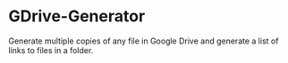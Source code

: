 # GDrive-Generator
Generate multiple copies of any file in Google Drive and generate a list of links to files in a folder.

